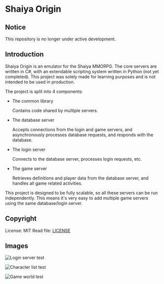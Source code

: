 # Shaiya Origin

## Notice
This repository is no longer under active development. 

## Introduction
Shaiya Origin is an emulator for the Shaiya MMORPG. The core servers are written in C#, with an extendable scripting system written in Python (not yet completed). This project was solely made for learning purposes and is not intended to be used in production.

The project is split into 4 components: 
* The common library

   Contains code shared by multiple servers.

* The database server

   Accepts connections from the login and game servers, and asynchronously processes database requests, and responds with the database.
* The login server

   Connects to the database server, processes login requests, etc. 

* The game server

   Retrieves definitions and player data from the database server, and handles all game related activities.

This project is designed to be fully scalable, so all these servers can be run independently. This means it's very easy to add multiple game servers using the same database/login server.

## Copyright
License: MIT
Read file: [LICENSE](LICENSE.txt)
## Images

![Login server test](https://i.imgur.com/TmF6Jmn.jpg)

![Character list test](https://i.imgur.com/Nr9SNsk.png)

![Game world test](https://i.imgur.com/u4O9s4D.jpg)



